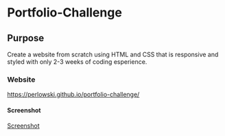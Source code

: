 # Portfolio-Challenge

## Purpose

Create a website from scratch using HTML and CSS that is responsive and styled with only 2-3 weeks of coding esperience.

### Website

https://perlowski.github.io/portfolio-challenge/

#### Screenshot

[Screenshot](./assets/images/webpage-screenshot.jpg)
